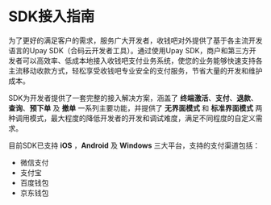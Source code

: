 # SDK接入指南

为了更好的满足客户的需求，服务广大开发者，收钱吧对外提供了基于各主流开发语言的Upay SDK（合码云开发者工具）。通过使用Upay SDK，商户和第三方开发者可以高效率、低成本地接入收钱吧支付业务系统，使您的业务能够快速支持各主流移动收款方式，轻松享受收钱吧专业安全的支付服务，节省大量的开发和维护成本。

SDK为开发者提供了一套完整的接入解决方案，涵盖了 **终端激活**、**支付**、**退款**、**查询**、**预下单** 及 **撤单** 一系列主要功能，并提供了 **无界面模式** 和 **标准界面模式** 两种调用模式，最大程度的降低开发者的开发和调试难度，满足不同程度的自定义需求。

目前SDK已支持 **iOS** ，**Android** 及 **Windows** 三大平台，支持的支付渠道包括：
- 微信支付
- 支付宝
- 百度钱包
- 京东钱包

